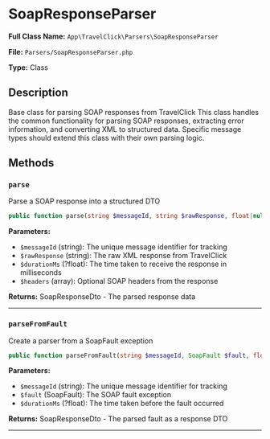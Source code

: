 # SoapResponseParser

**Full Class Name:** `App\TravelClick\Parsers\SoapResponseParser`

**File:** `Parsers/SoapResponseParser.php`

**Type:** Class

## Description

Base class for parsing SOAP responses from TravelClick
This class handles the common functionality for parsing SOAP responses,
extracting error information, and converting XML to structured data.
Specific message types should extend this class with their own parsing logic.

## Methods

### `parse`

Parse a SOAP response into a structured DTO

```php
public function parse(string $messageId, string $rawResponse, float|null $durationMs = null, array $headers = []): SoapResponseDto
```

**Parameters:**

- `$messageId` (string): The unique message identifier for tracking
- `$rawResponse` (string): The raw XML response from TravelClick
- `$durationMs` (?float): The time taken to receive the response in milliseconds
- `$headers` (array): Optional SOAP headers from the response

**Returns:** SoapResponseDto - The parsed response data

---

### `parseFromFault`

Create a parser from a SoapFault exception

```php
public function parseFromFault(string $messageId, SoapFault $fault, float|null $durationMs = null): SoapResponseDto
```

**Parameters:**

- `$messageId` (string): The unique message identifier for tracking
- `$fault` (SoapFault): The SOAP fault exception
- `$durationMs` (?float): The time taken before the fault occurred

**Returns:** SoapResponseDto - The parsed fault as a response DTO

---

